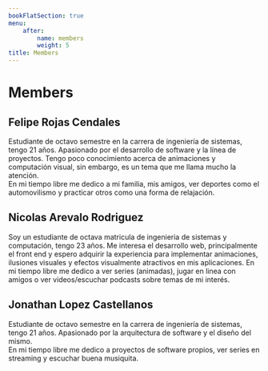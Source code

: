 ```yaml
---
bookFlatSection: true
menu:
    after:
        name: members
        weight: 5
title: Members
---
```


# Members

## Felipe Rojas Cendales

Estudiante de octavo semestre en la carrera de ingeniería de sistemas, tengo 21 años. Apasionado por el desarrollo de software y la línea de proyectos. Tengo poco conocimiento acerca de animaciones y computación visual, sin embargo, es un tema que me llama mucho la atención.  
En mi tiempo libre me dedico a mi familia, mis amigos, ver deportes como el automovilismo y practicar otros como una forma de relajación.

## Nicolas Arevalo Rodriguez
Soy un estudiante de octava matricula de ingenieria de sistemas y computación, tengo 23 años. Me interesa el desarrollo web, principalmente el front end y espero adquirir la experiencia para implementar animaciones, ilusiones visuales y efectos visualmente atractivos en mis aplicaciones. En mi tiempo libre me dedico a ver series (animadas), jugar en linea con amigos o ver videos/escuchar podcasts sobre temas de mi interés.

## Jonathan Lopez Castellanos

Estudiante de octavo semestre en la carrera de ingeniería de sistemas, tengo 21 años. Apasionado por la arquitectura de software y el diseño del mismo.   
En mi tiempo libre me dedico a proyectos de software propios, ver series en streaming y escuchar buena musiquita.  

